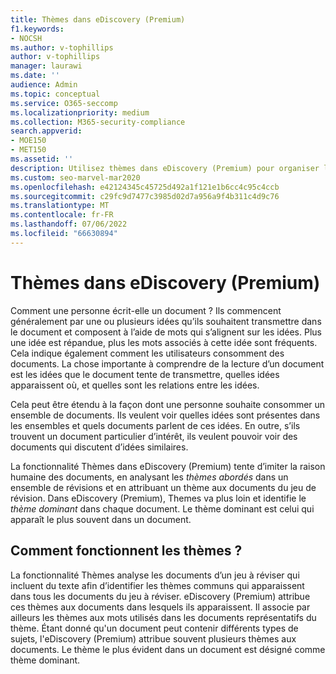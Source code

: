 ```yaml
---
title: Thèmes dans eDiscovery (Premium)
f1.keywords:
- NOCSH
ms.author: v-tophillips
author: v-tophillips
manager: laurawi
ms.date: ''
audience: Admin
ms.topic: conceptual
ms.service: O365-seccomp
ms.localizationpriority: medium
ms.collection: M365-security-compliance
search.appverid:
- MOE150
- MET150
ms.assetid: ''
description: Utilisez thèmes dans eDiscovery (Premium) pour organiser les ensembles de révision en recherchant le thème dominant dans chaque document.
ms.custom: seo-marvel-mar2020
ms.openlocfilehash: e42124345c45725d492a1f121e1b6cc4c95c4ccb
ms.sourcegitcommit: c29fc9d7477c3985d02d7a956a9f4b311c4d9c76
ms.translationtype: MT
ms.contentlocale: fr-FR
ms.lasthandoff: 07/06/2022
ms.locfileid: "66630894"
---
```

# <a name="themes-in-ediscovery-premium"></a>Thèmes dans eDiscovery (Premium)

Comment une personne écrit-elle un document ? Ils commencent généralement par une ou plusieurs idées qu’ils souhaitent transmettre dans le document et composent à l’aide de mots qui s’alignent sur les idées. Plus une idée est répandue, plus les mots associés à cette idée sont fréquents. Cela indique également comment les utilisateurs consomment des documents. La chose importante à comprendre de la lecture d’un document est les idées que le document tente de transmettre, quelles idées apparaissent où, et quelles sont les relations entre les idées.

Cela peut être étendu à la façon dont une personne souhaite consommer un ensemble de documents. Ils veulent voir quelles idées sont présentes dans les ensembles et quels documents parlent de ces idées. En outre, s’ils trouvent un document particulier d’intérêt, ils veulent pouvoir voir des documents qui discutent d’idées similaires.

La fonctionnalité Thèmes dans eDiscovery (Premium) tente d’imiter la raison humaine des documents, en analysant les *thèmes abordés* dans un ensemble de révisions et en attribuant un thème aux documents du jeu de révision. Dans eDiscovery (Premium), Themes va plus loin et identifie le *thème dominant* dans chaque document. Le thème dominant est celui qui apparaît le plus souvent dans un document.

## <a name="how-does-themes-work"></a>Comment fonctionnent les thèmes ?

La fonctionnalité Thèmes analyse les documents d’un jeu à réviser qui incluent du texte afin d’identifier les thèmes communs qui apparaissent dans tous les documents du jeu à réviser. eDiscovery (Premium) attribue ces thèmes aux documents dans lesquels ils apparaissent. Il associe par ailleurs les thèmes aux mots utilisés dans les documents représentatifs du thème. Étant donné qu'un document peut contenir différents types de sujets, l'eDiscovery (Premium) attribue souvent plusieurs thèmes aux documents. Le thème le plus évident dans un document est désigné comme thème dominant.

